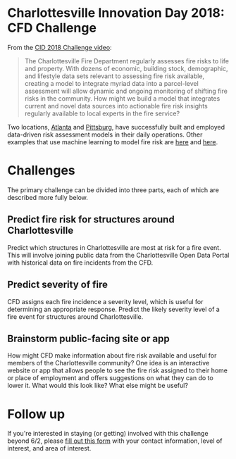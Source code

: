 # Charlottesville Innovation Day 2018: CFD Challenge

From the [CID 2018 Challenge video](https://www.youtube.com/watch?time_continue=27&v=9i0brMoPSm0):

> The Charlottesville Fire Department regularly assesses fire risks to
> life and property. With dozens of economic, building stock,
> demographic, and lifestyle data sets relevant to assessing fire risk
> available, creating a model to integrate myriad data into a
> parcel-level assessment will allow dynamic and ongoing monitoring of
> shifting fire risks in the community. How might we build a model
> that integrates current and novel data sources into actionable fire
> risk insights regularly available to local experts in the fire
> service?

Two locations, [Atlanta](http://firebird.gatech.edu) and
[Pittsburg](https://www.cmu.edu/metro21/projects/fire-risk-analysis.html),
have successfully built and employed data-driven risk assessment
models in their daily operations. Other examples that use machine
learning to model fire risk are
[here](https://datasmart.ash.harvard.edu/news/article/can-algorithms-predict-house-fires-990)
and [here](http://rpubs.com/jonjay/fire_sat).
  
# Challenges

The primary challenge can be divided into three parts, each
of which are described more fully below.  

## Predict fire risk for structures around Charlottesville

Predict which structures in Charlottesville are most at risk for a
fire event. This will involve joining public data from the
Charlottesville Open Data Portal with historical data on fire incidents
from the CFD.

## Predict severity of fire

CFD assigns each fire incidence a severity level, which is useful for
determining an appropriate response. Predict the likely severity level
of a fire event for structures around Charlottesville.

## Brainstorm public-facing site or app

How might CFD make information about fire risk available and useful
for members of the Charlottesville community? One idea is an
interactive website or app that allows people to see the fire risk
assigned to their home or place of employment and offers suggestions
on what they can do to lower it. What would this look like? What else
might be useful?

# Follow up

If you're interested in staying (or getting) involved with this
challenge beyond 6/2, please [fill out this
form](https://goo.gl/forms/Ephi9bkKio0BxHQc2) with your contact
information, level of interest, and area of interest.
